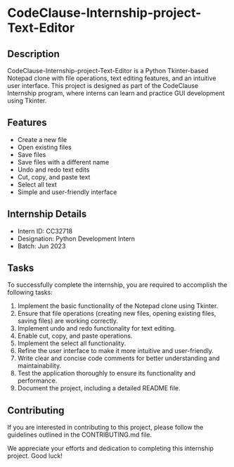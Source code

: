 # CodeClause-Internship-project-Text-Editor

 

## Description
CodeClause-Internship-project-Text-Editor is a Python Tkinter-based Notepad clone with file operations, text editing features, and an intuitive user interface. This project is designed as part of the CodeClause Internship program, where interns can learn and practice GUI development using Tkinter.

## Features
- Create a new file
- Open existing files
- Save files
- Save files with a different name
- Undo and redo text edits
- Cut, copy, and paste text
- Select all text
- Simple and user-friendly interface

## Internship Details
- Intern ID: CC32718
- Designation: Python Development Intern
- Batch: Jun 2023

## Tasks
To successfully complete the internship, you are required to accomplish the following tasks:
1. Implement the basic functionality of the Notepad clone using Tkinter.
2. Ensure that file operations (creating new files, opening existing files, saving files) are working correctly.
3. Implement undo and redo functionality for text editing.
4. Enable cut, copy, and paste operations.
5. Implement the select all functionality.
6. Refine the user interface to make it more intuitive and user-friendly.
7. Write clear and concise code comments for better understanding and maintainability.
8. Test the application thoroughly to ensure its functionality and performance.
9. Document the project, including a detailed README file.

## Contributing
If you are interested in contributing to this project, please follow the guidelines outlined in the CONTRIBUTING.md file.
 

We appreciate your efforts and dedication to completing this internship project. Good luck!
